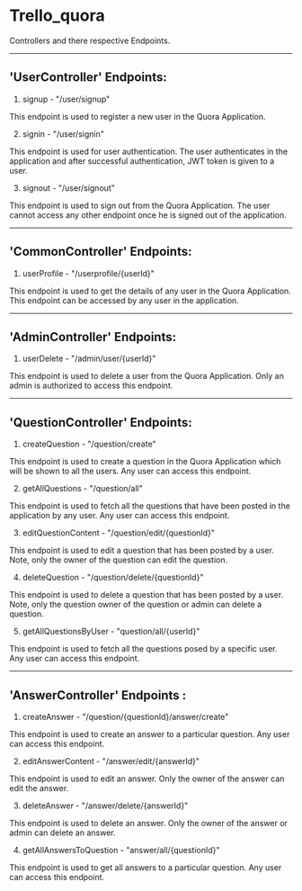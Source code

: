 # Trello_quora

Controllers and there respective Endpoints.

------------------------------------------------------------------------------------------------------------------------------
 'UserController' Endpoints:
------------------------------------------------------------------------------------------------------------------------------
1. signup - "/user/signup"

 This endpoint is used to register a new user in the Quora Application.

2. signin - "/user/signin"

This endpoint is used for user authentication. The user authenticates in the application and after successful authentication, JWT token is given to a user.

3. signout - "/user/signout"

This endpoint is used to sign out from the Quora Application. The user cannot access any other endpoint once he is signed out of the application.


------------------------------------------------------------------------------------------------------------------------------
'CommonController' Endpoints:
------------------------------------------------------------------------------------------------------------------------------
1. userProfile - "/userprofile/{userId}"

This endpoint is used to get the details of any user in the Quora Application. This endpoint can be accessed by any user in the application.


------------------------------------------------------------------------------------------------------------------------------
 'AdminController' Endpoints:
------------------------------------------------------------------------------------------------------------------------------
1. userDelete - "/admin/user/{userId}"

This endpoint is used to delete a user from the Quora Application. Only an admin is authorized to access this endpoint.



------------------------------------------------------------------------------------------------------------------------------
'QuestionController' Endpoints:
------------------------------------------------------------------------------------------------------------------------------
1. createQuestion - "/question/create"

This endpoint is used to create a question in the Quora Application which will be shown to all the users. Any user can access this endpoint.

2. getAllQuestions - "/question/all"

This endpoint is used to fetch all the questions that have been posted in the application by any user. Any user can access this endpoint.

3. editQuestionContent - "/question/edit/{questionId}"

This endpoint is used to edit a question that has been posted by a user. Note, only the owner of the question can edit the question.  


4. deleteQuestion - "/question/delete/{questionId}"

This endpoint is used to delete a question that has been posted by a user. Note, only the question owner of the question or admin can delete a question.

5. getAllQuestionsByUser - "question/all/{userId}"

This endpoint is used to fetch all the questions posed by a specific user. Any user can access this endpoint.


-----------------------------------------------------------------------------------------------------------------------------------------------------------
'AnswerController' Endpoints :
-----------------------------------------------------------------------------------------------------------------------------------------------------------
1. createAnswer - "/question/{questionId}/answer/create"

This endpoint is used to create an answer to a particular question. Any user can access this endpoint.

2. editAnswerContent - "/answer/edit/{answerId}"

This endpoint is used to edit an answer. Only the owner of the answer can edit the answer.  

3. deleteAnswer - "/answer/delete/{answerId}"

This endpoint is used to delete an answer. Only the owner of the answer or admin can delete an answer.

4. getAllAnswersToQuestion - "answer/all/{questionId}"

This endpoint is used to get all answers to a particular question. Any user can access this endpoint.



